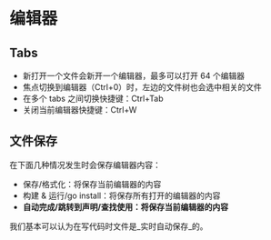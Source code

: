 # 编辑器

## Tabs

* 新打开一个文件会新开一个编辑器，最多可以打开 64 个编辑器
* 焦点切换到编辑器（Ctrl+0）时，左边的文件树也会选中相关的文件
* 在多个 tabs 之间切换快捷键：Ctrl+Tab
* 关闭当前编辑器快捷键：Ctrl+W

## 文件保存

在下面几种情况发生时会保存编辑器内容：

* 保存/格式化：将保存当前编辑器的内容
* 构建 & 运行/go install：将保存所有打开的编辑器的内容
* **自动完成/跳转到声明/查找使用：将保存当前编辑器的内容**

我们基本可以认为在写代码时文件是_实时自动保存_的。
